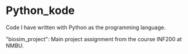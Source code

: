 # Python_kode
Code I have written with Python as the programming language.

"biosim_project": Main project assignment from the course INF200 at NMBU.
